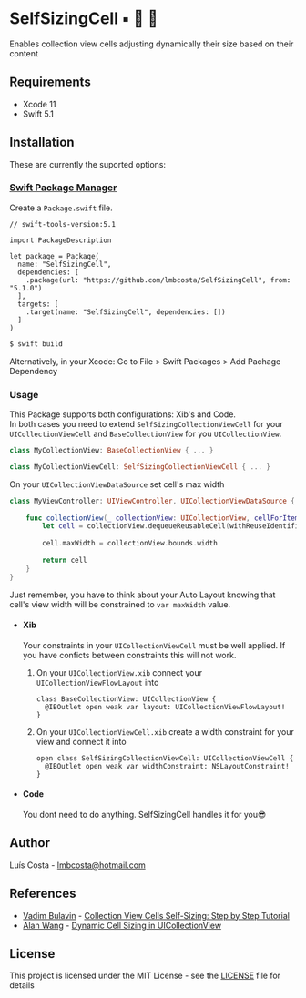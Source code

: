 # SelfSizingCell ▪️ 📐 🔳

Enables collection view cells adjusting dynamically their size based on their content

## Requirements
* Xcode 11
* Swift 5.1

## Installation

These are currently the suported options:

### [Swift Package Manager](https://github.com/apple/swift-package-manager )

Create a `Package.swift` file.

```
// swift-tools-version:5.1

import PackageDescription

let package = Package(
  name: "SelfSizingCell",
  dependencies: [
    .package(url: "https://github.com/lmbcosta/SelfSizingCell", from: "5.1.0")
  ],
  targets: [
    .target(name: "SelfSizingCell", dependencies: [])
  ]
)
````

```bash
$ swift build
```
Alternatively, in your Xcode: Go to File > Swift Packages > Add Pachage Dependency

### Usage
This Package supports both configurations: Xib's and Code.<br/>
In both cases you need to extend `SelfSizingCollectionViewCell` for your `UICollectionViewCell` and `BaseCollectionView` for you `UICollectionView`.<br/>

```swift
class MyCollectionView: BaseCollectionView { ... }

class MyCollectionViewCell: SelfSizingCollectionViewCell { ... }
```

On your `UICollectionViewDataSource` set cell's max width

```swift
class MyViewController: UIViewController, UICollectionViewDataSource {
    
    func collectionView(_ collectionView: UICollectionView, cellForItemAt indexPath: IndexPath) -> UICollectionViewCell {
        let cell = collectionView.dequeueReusableCell(withReuseIdentifier: "MyCollectionViewCell", for: indexPath) as! MyCollectionViewCell
        
        cell.maxWidth = collectionView.bounds.width
        
        return cell
    }
}
```
Just remember, you have to think about your Auto Layout knowing that cell's view width will be constrained to `var maxWidth` value.

* #### Xib
    Your constraints in your `UICollectionViewCell` must be well applied. If you have conficts between constraints this will not work.</br>

    1. On your `UICollectionView.xib` connect your `UICollectionViewFlowLayout` into 

        ```
        class BaseCollectionView: UICollectionView {
          @IBOutlet open weak var layout: UICollectionViewFlowLayout!
        }
        ```

    2. On your  `UICollectionViewCell.xib` create a width constraint for your view and connect it into 

        ```
        open class SelfSizingCollectionViewCell: UICollectionViewCell {
          @IBOutlet open weak var widthConstraint: NSLayoutConstraint!
        }
        ```
* #### Code
    You dont need to do anything. SelfSizingCell handles it for you😎

## Author
Luís Costa - lmbcosta@hotmail.com<br/>

## References
* [Vadim Bulavin](https://twitter.com/V8tr) - [Collection View Cells Self-Sizing: Step by Step Tutorial](https://www.vadimbulavin.com/collection-view-cells-self-sizing/)
* [Alan Wang](https://engineering.shopspring.com/@alanwang100) - [Dynamic Cell Sizing in UICollectionView](https://engineering.shopspring.com/dynamic-cell-sizing-in-uicollectionview-fd95f614ef80)

## License
This project is licensed under the MIT License - see the [LICENSE](https://github.com/lmbcosta/SelfSizingCell/blob/master/LICENSE) file for details

